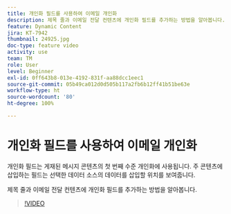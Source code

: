 ```yaml
---
title: 개인화 필드를 사용하여 이메일 개인화
description: 제목 줄과 이메일 전달 컨텐츠에 개인화 필드를 추가하는 방법을 알아봅니다.
feature: Dynamic Content
jira: KT-7942
thumbnail: 24925.jpg
doc-type: feature video
activity: use
team: TM
role: User
level: Beginner
exl-id: 0ff643b8-013e-4192-831f-aa88dcc1eec1
source-git-commit: 05b49ca012d0d505b117a2fb6b12ff41b51be63e
workflow-type: ht
source-wordcount: '80'
ht-degree: 100%

---
```


# 개인화 필드를 사용하여 이메일 개인화

개인화 필드는 게재된 메시지 콘텐츠의 첫 번째 수준 개인화에 사용됩니다. 주 콘텐츠에 삽입하는 필드는 선택한 데이터 소스의 데이터를 삽입할 위치를 보여줍니다.

제목 줄과 이메일 전달 컨텐츠에 개인화 필드를 추가하는 방법을 알아봅니다.

>[!VIDEO](https://video.tv.adobe.com/v/24925?quality=12&learn=on)
